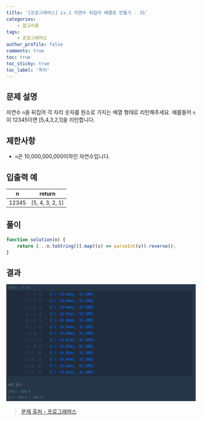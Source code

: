 ```yaml
---
title: '[프로그래머스] Lv.1 자연수 뒤집어 배열로 만들기 - JS'
categories:
    - 알고리즘
tags:
    - 프로그래머스
author_profile: false
comments: true
toc: true
toc_sticky: true
toc_label: '목차'
---
```


## 문제 설명

자연수 `n`을 뒤집어 각 자리 숫자를 원소로 가지는 배열 형태로 리턴해주세요. 예를들어 `n`이 12345이면 [5,4,3,2,1]을 리턴합니다.

## 제한사항

-   `n`은 10,000,000,000이하인 자연수입니다.

## 입출력 예

| n     | return          |
| ----- | --------------- |
| 12345 | [5, 4, 3, 2, 1] |

## 풀이

```javascript
function solution(n) {
    return [...n.toString()].map((v) => parseInt(v)).reverse();
}
```

## 결과

![result](/assets/images/2023/08/21/algorithm-07-result.png)

> [문제 출처 - 프로그래머스](https://school.programmers.co.kr/learn/courses/30/lessons/12932)
